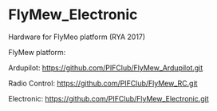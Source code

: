 # FlyMew_Electronic
Hardware for FlyMeo platform (RYA 2017)

FlyMew platform:

Ardupilot: https://github.com/PIFClub/FlyMew_Ardupilot.git

Radio Control: https://github.com/PIFClub/FlyMew_RC.git

Electronic: https://github.com/PIFClub/FlyMew_Electronic.git
